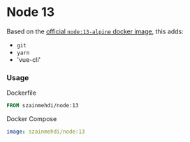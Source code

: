 # Node 13

Based on the [official `node:13-alpine` docker image](https://hub.docker.com/_/node), this adds:
- `git`
- `yarn`
- 'vue-cli'

### Usage
Dockerfile
```dockerfile
FROM szainmehdi/node:13
```

Docker Compose
```yaml
image: szainmehdi/node:13
```
